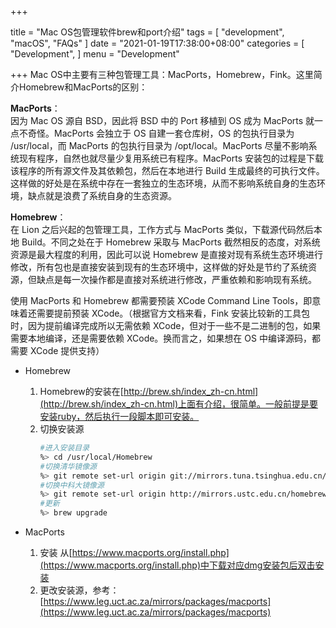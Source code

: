 +++

title = "Mac OS包管理软件brew和port介绍"
tags = [
    "development",
    "macOS",
    "FAQs"
]
date = "2021-01-19T17:38:00+08:00"
categories = [
    "Development",
]
menu = "Development"

+++
Mac OS中主要有三种包管理工具：MacPorts，Homebrew，Fink。这里简介Homebrew和MacPorts的区别：  

**MacPorts**：  
因为 Mac OS 源自 BSD，因此将 BSD 中的 Port 移植到 OS 成为 MacPorts 就一点不奇怪。MacPorts 会独立于 OS 自建一套仓库树，OS 的包执行目录为 /usr/local，而 MacPorts 的包执行目录为 /opt/local。MacPorts 尽量不影响系统现有程序，自然也就尽量少复用系统已有程序。MacPorts 安装包的过程是下载该程序的所有源文件及其依赖包，然后在本地进行 Build 生成最终的可执行文件。这样做的好处是在系统中存在一套独立的生态环境，从而不影响系统自身的生态环境，缺点就是浪费了系统自身的生态资源。  

**Homebrew**：  
在 Lion 之后兴起的包管理工具，工作方式与 MacPorts 类似，下载源代码然后本地 Build。不同之处在于 Homebrew 采取与 MacPorts 截然相反的态度，对系统资源是最大程度的利用，因此可以说 Homebrew 是直接对现有系统生态环境进行修改，所有包也是直接安装到现有的生态环境中，这样做的好处是节约了系统资源，但缺点是每一次操作都是直接对系统进行修改，严重依赖和影响现有系统。  

使用 MacPorts 和 Homebrew 都需要预装 XCode Command Line Tools，即意味着还需要提前预装 XCode。（根据官方文档来看，Fink 安装比较新的工具包时，因为提前编译完成所以无需依赖 XCode，但对于一些不是二进制的包，如果需要本地编译，还是需要依赖 XCode。换而言之，如果想在 OS 中编译源码，都需要 XCode 提供支持）

<!--more-->

* Homebrew
  1. Homebrew的安装在[http://brew.sh/index_zh-cn.html](http://brew.sh/index_zh-cn.html)上面有介绍，很简单。一般前提是要安装ruby，然后执行一段脚本即可安装。
  2. 切换安装源
  		```sh
		#进入安装目录
		%> cd /usr/local/Homebrew
		#切换清华镜像源
		%> git remote set-url origin git://mirrors.tuna.tsinghua.edu.cn/homebrew.git
		#切换中科大镜像源
		%> git remote set-url origin http://mirrors.ustc.edu.cn/homebrew.git
		#更新
		%> brew upgrade
		
* MacPorts
  
  1. 安装
     从[https://www.macports.org/install.php](https://www.macports.org/install.php)中下载对应dmg安装包后双击安装
  2. 更改安装源，参考：[https://www.leg.uct.ac.za/mirrors/packages/macports](https://www.leg.uct.ac.za/mirrors/packages/macports)
